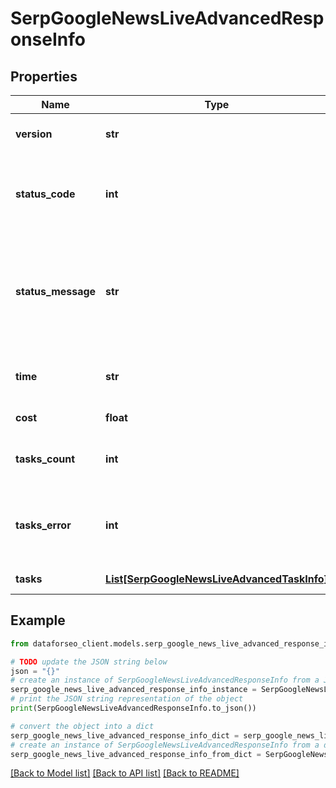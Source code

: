# SerpGoogleNewsLiveAdvancedResponseInfo


## Properties

Name | Type | Description | Notes
------------ | ------------- | ------------- | -------------
**version** | **str** | the current version of the API | [optional] 
**status_code** | **int** | general status code you can find the full list of the response codes here | [optional] 
**status_message** | **str** | general informational message you can find the full list of general informational messages here | [optional] 
**time** | **str** | total execution time, seconds | [optional] 
**cost** | **float** | total tasks cost, USD | [optional] 
**tasks_count** | **int** | the number of tasks in the tasks array | [optional] 
**tasks_error** | **int** | the number of tasks in the tasks array returned with an error | [optional] 
**tasks** | [**List[SerpGoogleNewsLiveAdvancedTaskInfo]**](SerpGoogleNewsLiveAdvancedTaskInfo.md) | array of tasks | [optional] 

## Example

```python
from dataforseo_client.models.serp_google_news_live_advanced_response_info import SerpGoogleNewsLiveAdvancedResponseInfo

# TODO update the JSON string below
json = "{}"
# create an instance of SerpGoogleNewsLiveAdvancedResponseInfo from a JSON string
serp_google_news_live_advanced_response_info_instance = SerpGoogleNewsLiveAdvancedResponseInfo.from_json(json)
# print the JSON string representation of the object
print(SerpGoogleNewsLiveAdvancedResponseInfo.to_json())

# convert the object into a dict
serp_google_news_live_advanced_response_info_dict = serp_google_news_live_advanced_response_info_instance.to_dict()
# create an instance of SerpGoogleNewsLiveAdvancedResponseInfo from a dict
serp_google_news_live_advanced_response_info_from_dict = SerpGoogleNewsLiveAdvancedResponseInfo.from_dict(serp_google_news_live_advanced_response_info_dict)
```
[[Back to Model list]](../README.md#documentation-for-models) [[Back to API list]](../README.md#documentation-for-api-endpoints) [[Back to README]](../README.md)


